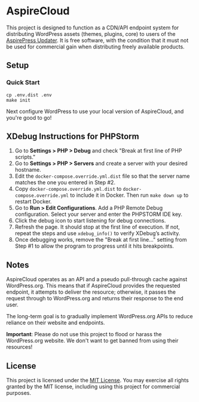 # AspireCloud

This project is designed to function as a CDN/API endpoint system for distributing WordPress assets (themes, plugins, core) to users of the [AspirePress Updater](https://github.com/aspirepress/updater-plugin). It is free software, with the condition that it must not be used for commercial gain when distributing freely available products.

## Setup

### Quick Start

```
cp .env.dist .env
make init
```

Next configure WordPress to use your local version of AspireCloud, and you're good to go! 

## XDebug Instructions for PHPStorm

1. Go to **Settings > PHP > Debug** and check "Break at first line of PHP scripts."
2. Go to **Settings > PHP > Servers** and create a server with your desired hostname.
3. Edit the `docker-compose.override.yml.dist` file so that the server name matches the one you entered in Step #2.
4. Copy `docker-compose.override.yml.dist` to `docker-compose.override.yml` to include it in Docker. Then run `make down up` to restart Docker.
5. Go to **Run > Edit Configurations**. Add a PHP Remote Debug configuration. Select your server and enter the PHPSTORM IDE key.
6. Click the debug icon to start listening for debug connections.
7. Refresh the page. It should stop at the first line of execution. If not, repeat the steps and use `xdebug_info()` to verify XDebug’s activity.
8. Once debugging works, remove the "Break at first line..." setting from Step #1 to allow the program to progress until it hits breakpoints.

## Notes

AspireCloud operates as an API and a pseudo pull-through cache against WordPress.org. This means that if AspireCloud provides the requested endpoint, it attempts to deliver the resource; otherwise, it passes the request through to WordPress.org and returns their response to the end user.

The long-term goal is to gradually implement WordPress.org APIs to reduce reliance on their website and endpoints.

**Important**: Please do not use this project to flood or harass the WordPress.org website. We don't want to get banned from using their resources!

## License

This project is licensed under the [MIT License](https://opensource.org/license/mit). You may exercise all rights granted by the MIT license, including using this project for commercial purposes.
